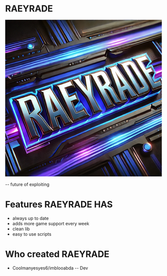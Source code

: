 # RAEYRADE

![RAEYRADE](https://raw.githubusercontent.com/CoolManYesYes/Website/refs/heads/main/RAEYRADE.webp)

-- future of exploiting
# Features RAEYRADE HAS

- always up to date
- adds more game support every week
- clean lib
- easy to use scripts
 
# Who created RAEYRADE
- Coolmanyesyes6/imblooabda -- Dev
